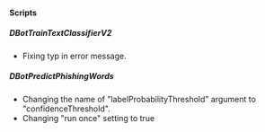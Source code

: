 
#### Scripts
##### DBotTrainTextClassifierV2
- Fixing typ in error message.
##### DBotPredictPhishingWords
- Changing the name of "labelProbabilityThreshold" argument to "confidenceThreshold".
- Changing "run once" setting to true
